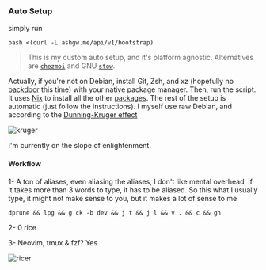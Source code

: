 ### Auto Setup

simply run

```shell
bash <(curl -L ashgw.me/api/v1/bootstrap)
```

> This is my custom auto setup, and it's platform agnostic. Alternatives are [`chezmoi`](https://www.chezmoi.io/) and GNU [`stow`](https://www.gnu.org/software/stow/).

Actually, if you're not on Debian, install Git, Zsh, and xz (hopefully no [backdoor](https://en.wikipedia.org/wiki/XZ_Utils_backdoor) this time) with your native package manager. Then, run the script. It uses [Nix](https://nixos.org/) to install all the other [packages](https://search.nixos.org/packages). The rest of the setup is automatic (just follow the instructions). I myself use raw Debian, and according to the [Dunning-Kruger effect](https://en.wikipedia.org/wiki/Dunning%E2%80%93Kruger_effect)

![kruger](https://github-production-user-asset-6210df.s3.amazonaws.com/126174609/333013594-ceaf6b9f-2d67-4fb8-89b1-51e1a746c77c.png?X-Amz-Algorithm=AWS4-HMAC-SHA256&X-Amz-Credential=AKIAVCODYLSA53PQK4ZA%2F20240523%2Fus-east-1%2Fs3%2Faws4_request&X-Amz-Date=20240523T022843Z&X-Amz-Expires=300&X-Amz-Signature=6715084f6a03101580b34a5c0f7b32e1f8c8faad6fdc9aaa3afccbe31023946f&X-Amz-SignedHeaders=host&actor_id=126174609&key_id=0&repo_id=723693556)

I'm currently on the slope of enlightenment.

#### Workflow

1- A ton of aliases, even aliasing the aliases, I don't like mental overhead, if it takes more than 3 words to type, it has to be aliased. So this what I usually type, it might not make sense to you, but it makes a lot of sense to me

```shell
dprune && lpg && g ck -b dev && j t && j l && v . && c && gh
```

2- 0 rice

3- Neovim, tmux & fzf? Yes

![ricer](https://github.com/AshGw/dotfiles/assets/126174609/ef784081-62a9-4c3e-9724-4746deba2202)

